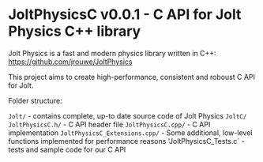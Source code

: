 # JoltPhysicsC v0.0.1 - C API for Jolt Physics C++ library

Jolt Physics is a fast and modern physics library written in C++: https://github.com/jrouwe/JoltPhysics

This project aims to create high-performance, consistent and roboust C API for Jolt.

Folder structure:

`Jolt/` - contains complete, up-to date source code of Jolt Physics
`JoltC/`
    `JoltPhysicsC.h/` - C API header file
    `JoltPhysicsC.cpp/` - C API implementation
    `JoltPhysicsC_Extensions.cpp/` - Some additional, low-level functions implemented for performance reasons
    'JoltPhysicsC_Tests.c` - tests and sample code for our C API
